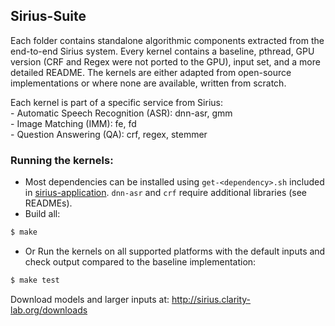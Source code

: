## Sirius-Suite

Each folder contains standalone algorithmic components extracted from the
end-to-end Sirius system. Every kernel contains a baseline, pthread, GPU
version (CRF and Regex were not ported to the GPU), input set, and a more
detailed README. The kernels are either adapted from open-source
implementations or where none are available, written from scratch.

Each kernel is part of a specific service from Sirius:  
    - Automatic Speech Recognition (ASR): dnn-asr, gmm  
    - Image Matching (IMM): fe, fd  
    - Question Answering (QA): crf, regex, stemmer

### Running the kernels:
- Most dependencies can be installed using `get-<dependency>.sh` included in
[sirius-application](../sirius-application). `dnn-asr` and `crf` require
additional libraries (see READMEs).
- Build all:  
```bash
$ make
```
- Or Run the kernels on all supported platforms with the default inputs and
check output compared to the baseline implementation:
```bash
$ make test
```

Download models and larger inputs at: http://sirius.clarity-lab.org/downloads
